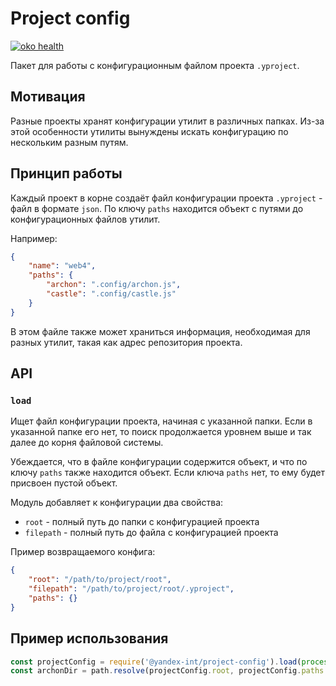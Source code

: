 # Project config

[![oko health](https://oko.yandex-team.ru/badges/pkg.svg?pkgName=@yandex-int/project-config)](https://oko.yandex-team.ru/pkg/@yandex-int/project-config)

Пакет для работы с конфигурационным файлом проекта `.yproject`.

## Мотивация

Разные проекты хранят конфигурации утилит в различных папках. Из-за этой особенности утилиты вынуждены искать конфигурацию по нескольким разным путям.

## Принцип работы

Каждый проект в корне создаёт файл конфигурации проекта `.yproject` - файл в формате `json`.
По ключу `paths` находится объект с путями до конфигурационных файлов утилит.

Например:
```json
{
    "name": "web4",
    "paths": {
        "archon": ".config/archon.js",
        "castle": ".config/castle.js"
    }
}
```

В этом файле также может храниться информация, необходимая для разных утилит, такая как адрес репозитория проекта.

## API

### `load`

Ищет файл конфигурации проекта, начиная с указанной папки. Если в указанной папке его нет, то поиск продолжается уровнем выше и так далее до корня файловой системы.

Убеждается, что в файле конфигурации содержится объект, и что по ключу `paths` также находится объект. Если ключа `paths` нет, то ему будет присвоен пустой объект.

Модуль добавляет к конфигурации два свойства:
* `root` - полный путь до папки с конфигурацией проекта
* `filepath` - полный путь до файла с конфигурацией проекта

Пример возвращаемого конфига:
```json
{
    "root": "/path/to/project/root",
    "filepath": "/path/to/project/root/.yproject",
    "paths": {}
}
```

## Пример использования
```javascript
const projectConfig = require('@yandex-int/project-config').load(process.cwd());
const archonDir = path.resolve(projectConfig.root, projectConfig.paths.archon);
```
